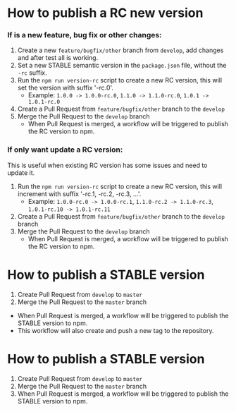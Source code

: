 # How to publish a RC new version

### If is a new feature, bug fix or other changes:
1. Create a new `feature/bugfix/other` branch from `develop`, add changes and after test all is working.
2. Set a new STABLE semantic version in the `package.json` file, without the `-rc` suffix.
3. Run the `npm run version-rc` script to create a new RC version, this will set the version with suffix '-rc.0'.
   - Example: `1.0.0 -> 1.0.0-rc.0`, `1.1.0 -> 1.1.0-rc.0`, `1.0.1 -> 1.0.1-rc.0`
4. Create a Pull Request from `feature/bugfix/other` branch to the `develop`
5. Merge the Pull Request to the `develop` branch
   - When Pull Request is merged, a workflow will be triggered to publish the RC version to npm.

### If only want update a RC version:
This is useful when existing RC version has some issues and need to update it.
1. Run the `npm run version-rc` script to create a new RC version, this will increment with suffix '-rc.1, -rc.2, -rc.3, ...'.
   - Example: `1.0.0-rc.0 -> 1.0.0-rc.1`, `1.1.0-rc.2 -> 1.1.0-rc.3`, `1.0.1-rc.10 -> 1.0.1-rc.11`
2. Create a Pull Request from `feature/bugfix/other` branch to the `develop` branch
3. Merge the Pull Request to the `develop` branch
   - When Pull Request is merged, a workflow will be triggered to publish the RC version to npm.

# How to publish a STABLE version

1. Create Pull Request from `develop` to `master`
2. Merge the Pull Request to the `master` branch
 - When Pull Request is merged, a workflow will be triggered to publish the STABLE version to npm.
 - This workflow will also create and push a new tag to the repository.

# How to publish a STABLE version

1. Create Pull Request from `develop` to `master`
2. Merge the Pull Request to the `master` branch
3. When Pull Request is merged, a workflow will be triggered to publish the STABLE version to npm.
